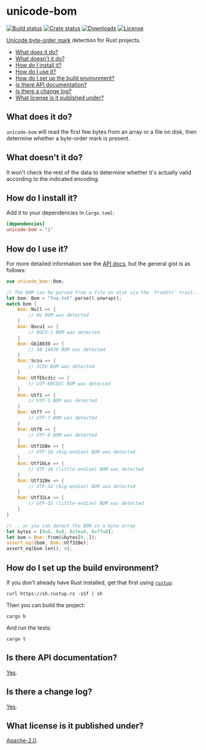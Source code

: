 # unicode-bom

[![Build status](https://gitlab.com/philbooth/unicode-bom/badges/master/pipeline.svg)](https://gitlab.com/philbooth/unicode-bom/pipelines)
[![Crate status](https://img.shields.io/crates/v/unicode-bom.svg)](https://crates.io/crates/unicode_bom)
[![Downloads](https://img.shields.io/crates/d/unicode-bom.svg)](https://crates.io/crates/unicode_bom)
[![License](https://img.shields.io/crates/l/unicode-bom.svg)](https://www.apache.org/licenses/LICENSE-2.0)

[Unicode byte-order mark](https://en.wikipedia.org/wiki/Byte_order_mark) detection
for Rust projects.

* [What does it do?](#what-does-it-do)
* [What doesn't it do?](#what-doesnt-it-do)
* [How do I install it?](#how-do-i-install-it)
* [How do I use it?](#how-do-i-use-it)
* [How do I set up the build environment?](#how-do-i-set-up-the-build-environment)
* [Is there API documentation?](#is-there-api-documentation)
* [Is there a change log?](#is-there-a-change-log)
* [What license is it published under?](#what-license-is-it-published-under)

## What does it do?

`unicode-bom` will read
the first few bytes from
an array or a file on disk,
then determine whether
a byte-order mark is present.

## What doesn't it do?

It won't check the rest of the data
to determine whether it's actually valid
according to the indicated encoding.

## How do I install it?

Add it to your dependencies
in `Cargo.toml`:

```toml
[dependencies]
unicode-bom = "1"
```

## How do I use it?

For more detailed information
see the [API docs](https://philbooth.gitlab.io/unicode-bom/unicode_bom/),
but the general gist
is as follows:

```rust
use unicode_bom::Bom;

// The BOM can be parsed from a file on disk via the `FromStr` trait...
let bom: Bom = "foo.txt".parse().unwrap();
match bom {
    Bom::Null => {
        // No BOM was detected
    }
    Bom::Bocu1 => {
        // BOCU-1 BOM was detected
    }
    Bom::Gb18030 => {
        // GB 18030 BOM was detected
    }
    Bom::Scsu => {
        // SCSU BOM was detected
    }
    Bom::UtfEbcdic => {
        // UTF-EBCDIC BOM was detected
    }
    Bom::Utf1 => {
        // UTF-1 BOM was detected
    }
    Bom::Utf7 => {
        // UTF-7 BOM was detected
    }
    Bom::Utf8 => {
        // UTF-8 BOM was detected
    }
    Bom::Utf16Be => {
        // UTF-16 (big-endian) BOM was detected
    }
    Bom::Utf16Le => {
        // UTF-16 (little-endian) BOM was detected
    }
    Bom::Utf32Be => {
        // UTF-32 (big-endian) BOM was detected
    }
    Bom::Utf32Le => {
        // UTF-32 (little-endian) BOM was detected
    }
}

// ...or you can detect the BOM in a byte array
let bytes = [0u8, 0u8, 0xfeu8, 0xffu8];
let bom = Bom::from(&bytes[0..]);
assert_eq!(bom, Bom::Utf32Be);
assert_eq(bom.len(), 4);
```

## How do I set up the build environment?

If you don't already have Rust installed,
get that first using [`rustup`](https://rustup.rs/):

```
curl https://sh.rustup.rs -sSf | sh
```

Then you can build the project:

```
cargo b
```

And run the tests:

```
cargo t
```

## Is there API documentation?

[Yes](https://philbooth.gitlab.io/unicode-bom/unicode_bom/).

## Is there a change log?

[Yes](HISTORY.md).

## What license is it published under?

[Apache-2.0](https://www.apache.org/licenses/LICENSE-2.0).


